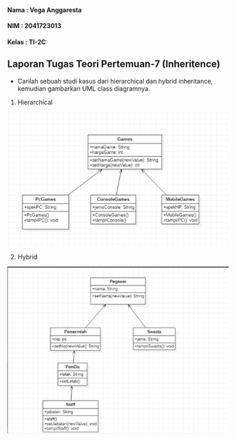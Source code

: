 
#### Nama	: Vega Anggaresta
#### NIM    : 2041723013
#### Kelas	: TI-2C

## Laporan Tugas Teori Pertemuan-7 (Inheritence)

* Carilah sebuah studi kasus dari hierarchical dan hybrid inheritance, kemudian gambarkan UML class diagramnya. 

1. Hierarchical
<img src="UML Hierarchical.png">

2. Hybrid
<img src="UML Hybrid.png">